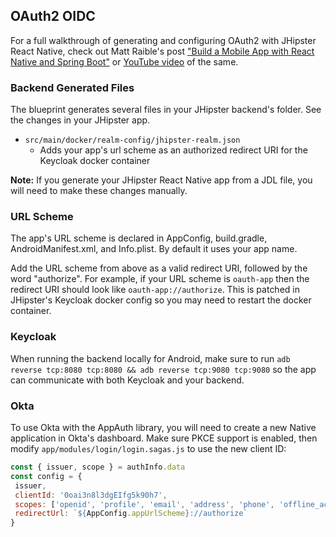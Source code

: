 ## OAuth2 OIDC

For a full walkthrough of generating and configuring OAuth2 with JHipster React Native, check out Matt Raible's post ["Build a Mobile App with React Native and Spring Boot"](https://developer.okta.com/blog/2018/10/10/react-native-spring-boot-mobile-app) or [YouTube video](https://www.youtube.com/watch?v=h7QcSe-LYZg) of the same.

### Backend Generated Files

The blueprint generates several files in your JHipster backend's folder. See the changes in your JHipster app.

-   `src/main/docker/realm-config/jhipster-realm.json`
    -   Adds your app's url scheme as an authorized redirect URI for the Keycloak docker container

**Note:** If you generate your JHipster React Native app from a JDL file, you will need to make these changes manually.

### URL Scheme

The app's URL scheme is declared in AppConfig, build.gradle, AndroidManifest.xml, and Info.plist. By default it uses your app name.

Add the URL scheme from above as a valid redirect URI, followed by the word "authorize". For example, if your URL scheme is `oauth-app` then the redirect URI
should look like `oauth-app://authorize`. This is patched in JHipster's Keycloak docker config so you may need to restart the docker container.

### Keycloak

When running the backend locally for Android, make sure to run `adb reverse tcp:8080 tcp:8080 && adb reverse tcp:9080 tcp:9080` so the app can communicate with both Keycloak and your backend.

### Okta

To use Okta with the AppAuth library, you will need to create a new Native application in Okta's dashboard. Make sure PKCE support is enabled, then modify `app/modules/login/login.sagas.js` to use the new client ID:

```js
const { issuer, scope } = authInfo.data
const config = {
 issuer,
 clientId: '0oai3n8l3dgEIfg5k90h7',
 scopes: ['openid', 'profile', 'email', 'address', 'phone', 'offline_access']
 redirectUrl: `${AppConfig.appUrlScheme}://authorize`
}
```
